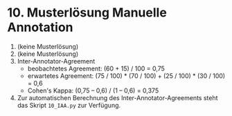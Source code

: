 # 10. Musterlösung Manuelle Annotation

1. (keine Musterlösung)
2. (keine Musterlösung)
3. Inter-Annotator-Agreement
   - beobachtetes Agreement: (60 + 15) / 100 = 0,75
   - erwartetes Agreement: (75 / 100) \* (70 / 100) + (25 / 100) \* (30 / 100) = 0,6
   - Cohen's Kappa: (0,75 – 0,6) / (1 – 0,6) = 0,375
4. Zur automatischen Berechnung des Inter-Annotator-Agreements steht das Skript `10_IAA.py` zur Verfügung.